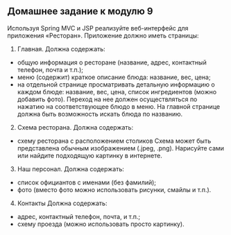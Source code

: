 **Домашнее задание к модулю 9**
---------------------

Используя Spring MVC и JSP реализуйте веб-интерфейс для приложения «Ресторан». 
Приложение должно иметь страницы: 
1. Главная. Должна содержать: 
- общую информация о ресторане (название, адрес, контактный телефон, почта и т.п.); 
- меню (содержит) краткое описание блюда: название, вес, цена; 
- на отдельной странице просматривать детальную информацию о каждом блюде: название, вес, цена, список ингредиентов (можно добавить фото). Переход на нее должен осуществляться по нажатию на соответствующее блюдо в меню. 
На главной странице должна быть возможность искать блюда по названию. 
2. Схема ресторана. Должна содержать: 
- схему ресторана с расположением столиков 
Схема может быть представлена обычным изображением (.jpeg, .png). Нарисуйте сами или найдите подходящую картинку в интернете. 
3. Наш персонал. Должна содержать: 
- список официантов с именами (без фамилий);
- фото (вместо фото можно использовать рисунки, смайлы и т.п.). 
4. Контакты Должна содержать: 
- адрес, контактный телефон, почта, и т.п.; 
- cхему проезда (можно использовать просто картинку).